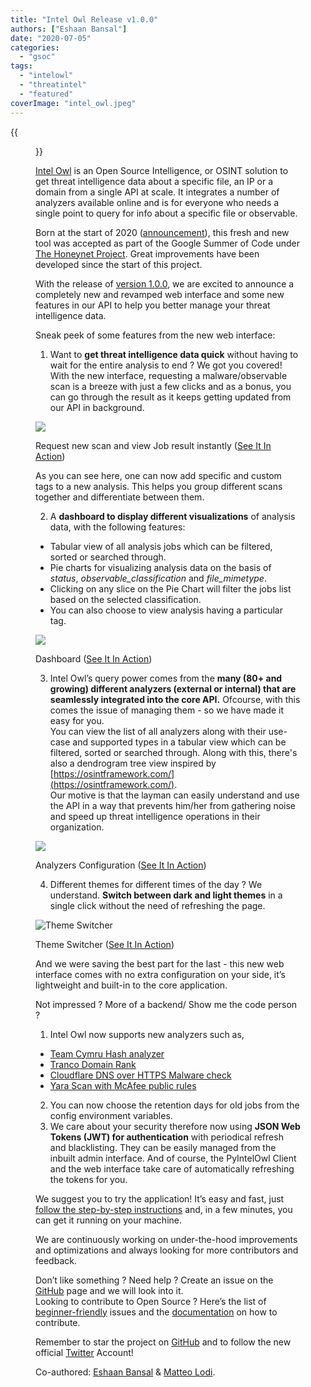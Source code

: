 ```yaml
---
title: "Intel Owl Release v1.0.0"
authors: ["Eshaan Bansal"]
date: "2020-07-05"
categories: 
  - "gsoc"
tags: 
  - "intelowl"
  - "threatintel"
  - "featured"
coverImage: "intel_owl.jpeg"
---
```

{{<figure src="images/banner.png" alt="Banner" width="50%">}}

[Intel Owl](https://github.com/intelowlproject/IntelOwl) is an Open Source Intelligence, or OSINT solution to get threat intelligence data about a specific file, an IP or a domain from a single API at scale. It integrates a number of analyzers available online and is for everyone who needs a single point to query for info about a specific file or observable.

Born at the start of 2020 ([announcement](https://www.certego.net/en/news/new-year-new-tool-intel-owl/)), this fresh and new tool was accepted as part of the Google Summer of Code under [The Honeynet Project](https://www.honeynet.org/gsoc/gsoc-2020/google-summer-of-code-2020-project-ideas/#intel-owl-improvements). Great improvements have been developed since the start of this project.

With the release of [version 1.0.0](https://github.com/intelowlproject/IntelOwl/releases/tag/1.0.0), we are excited to announce a completely new and revamped web interface and some new features in our API to help you better manage your threat intelligence data.

Sneak peek of some features from the new web interface:

1. Want to **get threat intelligence data quick** without having to wait for the entire analysis to end ? We got you covered! With the new interface, requesting a malware/observable scan is a breeze with just a few clicks and as a bonus, you can go through the result as it keeps getting updated from our API in background.

![](images/LzriEDq.gif)

Request new scan and view Job result instantly ([See It In Action](https://i.imgur.com/LzriEDq.gif))

As you can see here, one can now add specific and custom tags to a new analysis. This helps you group different scans together and differentiate between them.

2. A **dashboard to display different visualizations** of analysis data, with the following features:

- Tabular view of all analysis jobs which can be filtered, sorted or searched through.
- Pie charts for visualizing analysis data on the basis of _status_, _observable\_classification_ and _file\_mimetype_.
- Clicking on any slice on the Pie Chart will filter the jobs list based on the selected classification.
- You can also choose to view analysis having a particular tag.

![](images/wCIwh9m.gif)

Dashboard ([See It In Action](https://i.imgur.com/wCIwh9m.gif))

3. Intel Owl’s query power comes from the **many (80+ and growing) different analyzers (external or internal) that are seamlessly integrated into the core API.** Ofcourse, with this comes the issue of managing them - so we have made it easy for you.  
You can view the list of all analyzers along with their use-case and supported types in a tabular view which can be filtered, sorted or searched through. Along with this, there's also a dendrogram tree view inspired by [https://osintframework.com/](https://osintframework.com/).  
Our motive is that the layman can easily understand and use the API in a way that prevents him/her from gathering noise and speed up threat intelligence operations in their organization.

![](images/US8N2M0.gif)

Analyzers Configuration ([See It In Action](https://i.imgur.com/US8N2M0.gif))

4. Different themes for different times of the day ? We understand. **Switch between dark and light themes** in a single click without the need of refreshing the page.

![Theme Switcher](images/nicC9gd.gif)

Theme Switcher ([See It In Action](https://i.imgur.com/nicC9gd.gif))

And we were saving the best part for the last - this new web interface comes with no extra configuration on your side, it’s lightweight and built-in to the core application.

Not impressed ? More of a backend/ Show me the code person ? 

1. Intel Owl now supports new analyzers such as,

- [Team Cymru Hash analyzer](https://team-cymru.com/community-services/mhr/)
- [Tranco Domain Rank](https://tranco-list.eu/)
- [Cloudflare DNS over HTTPS Malware check](https://developers.cloudflare.com/1.1.1.1/1.1.1.1-for-families/setup-instructions/dns-over-https/)
- [Yara Scan with McAfee public rules](https://github.com/advanced-threat-research/Yara-Rules)

2. You can now choose the retention days for old jobs from the config environment variables.
3. We care about your security therefore now using **JSON Web Tokens (JWT) for authentication** with periodical refresh and blacklisting. They can be easily managed from the inbuilt admin interface. And of course, the PyIntelOwl Client and the web interface take care of automatically refreshing the tokens for you.

We suggest you to try the application! It’s easy and fast, just [follow the step-by-step instructions](https://intelowl.readthedocs.io/en/latest/Installation.html) and, in a few minutes, you can get it running on your machine.

We are continuously working on under-the-hood improvements and optimizations and always looking for more contributors and feedback.

Don’t like something ? Need help ? Create an issue on the [GitHub](https://github.com/intelowlproject/IntelOwl/) page and we will look into it.  
Looking to contribute to Open Source ? Here’s the list of [beginner-friendly](https://github.com/intelowlproject/IntelOwl/issues?q=is%3Aopen+is%3Aissue+label%3Abeginner-friendly) issues and the [documentation](https://intelowl.readthedocs.io/en/latest/Contribute.html) on how to contribute.

Remember to star the project on [GitHub](https://github.com/intelowlproject/IntelOwl) and to follow the new official [Twitter](https://twitter.com/intel_owl) Account!

Co-authored: [Eshaan Bansal](https://twitter.com/mask0fmydisguis) & [Matteo Lodi](https://twitter.com/matte_lodi).
